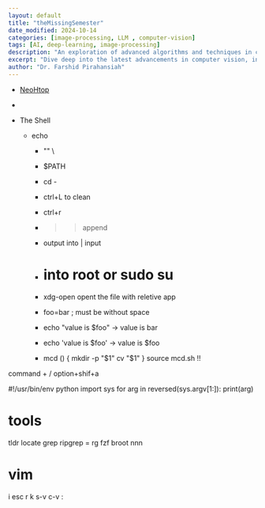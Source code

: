 ```yaml
---
layout: default
title: "theMissingSemester"
date_modified: 2024-10-14
categories: [image-processing, LLM , computer-vision]
tags: [AI, deep-learning, image-processing]
description: "An exploration of advanced algorithms and techniques in computer vision, ML, DL, LLM, LLMOPs, DevOps."
excerpt: "Dive deep into the latest advancements in computer vision, including deep learning methodologies and real-time image processing."
author: "Dr. Farshid Pirahansiah"
---
```


- [NeoHtop](https://github.com/Abdenasser/neohtop)
- 


- The Shell
    - echo
        - "" \ 
        - $PATH
        - cd -
        
        - ctrl+L to clean 
        - ctrl+r

        - >> append
        - output into | input
        - # into root or sudo su
        - xdg-open opent the file with reletive app
        - foo=bar ; must be without space 
        - echo "value is $foo" -> value is bar
        - echo 'value is $foo' -> value is $foo
        - mcd () {
            mkdir -p "$1"
            cv "$1"
        }
        source mcd.sh
        !!
<!--  -->
command + /
option+shif+a




#!/usr/bin/env python
import sys
for arg in reversed(sys.argv[1:]):
    print(arg)

# tools
tldr
locate 
grep 
ripgrep = rg
fzf
broot
nnn


# vim
 i
 esc
 r
 k
 s-v
 c-v
 :
